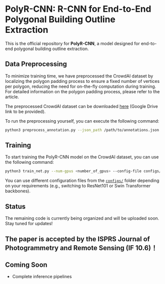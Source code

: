# PolyR-CNN: R-CNN for End-to-End Polygonal Building Outline Extraction

This is the official repository for **PolyR-CNN**, a model designed for end-to-end polygonal building outline extraction.

## Data Preprocessing

To minimize training time, we have preprocessed the CrowdAI dataset by localizing the polygon padding process to ensure a fixed number of vertices per polygon, reducing the need for on-the-fly computation during training. For detailed information on the polygon padding process, please refer to the article.

The preprocessed CrowdAI dataset can be downloaded [here](#) (Google Drive link to be provided).

To run the preprocessing yourself, you can execute the following command:

```bash
python3 preprocess_annotation.py --json_path /path/to/annotations.json --save_path /path/to/save/annotation_preprocessed.json --is_training True --num_corners 96
```

## Training

To start training the PolyR-CNN model on the CrowdAI dataset, you can use the following command:

```bash
python3 train_net.py --num-gpus <number_of_gpus> --config-file configs/polyrcnn.res50.100pro.aicrowd.yaml
```

You can use different configuration files from the [`configs/`](./configs/) folder depending on your requirements (e.g., switching to ResNet101 or Swin Transformer backbones).

## Status

The remaining code is currently being organized and will be uploaded soon. Stay tuned for updates!

## The paper is accepted by the ISPRS Journal of Photogrammetry and Remote Sensing (IF 10.6)！

## Coming Soon

- Complete inference pipelines
